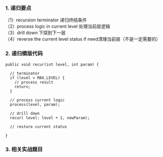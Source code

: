 ### 1. 递归要点
（1）recursion terminator 递归终结条件  
（2）process logic in current level 处理当前层逻辑  
（3）drill down 下探到下一层  
（4）reverse  the current level status if need清理当前层（不是一定需要的）  

### 2. 递归模版代码
```
public void recur(int level, int param) { 

  // terminator 
  if (level > MAX_LEVEL) { 
    // process result 
    return; 
  } 

  // process current logic 
  process(level, param); 

  // drill down 
  recur( level: level + 1, newParam); 

  // restore current status 
 
}

```

### 3. 相关实战题目
